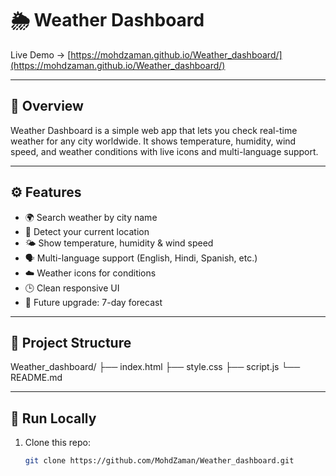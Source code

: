 # 🌦️ Weather Dashboard

Live Demo → [https://mohdzaman.github.io/Weather_dashboard/](https://mohdzaman.github.io/Weather_dashboard/)

---

## 📖 Overview
Weather Dashboard is a simple web app that lets you check real-time weather for any city worldwide. It shows temperature, humidity, wind speed, and weather conditions with live icons and multi-language support.

---

## ⚙️ Features
- 🌍 Search weather by city name  
- 📍 Detect your current location  
- 🌤️ Show temperature, humidity & wind speed  
- 🗣️ Multi-language support (English, Hindi, Spanish, etc.)  
- ☁️ Weather icons for conditions  
- 🕒 Clean responsive UI  
- 🔮 Future upgrade: 7-day forecast

---

## 🧱 Project Structure
Weather_dashboard/
├── index.html
├── style.css
├── script.js
└── README.md


---

## 🚀 Run Locally
1. Clone this repo:
   ```bash
   git clone https://github.com/MohdZaman/Weather_dashboard.git
